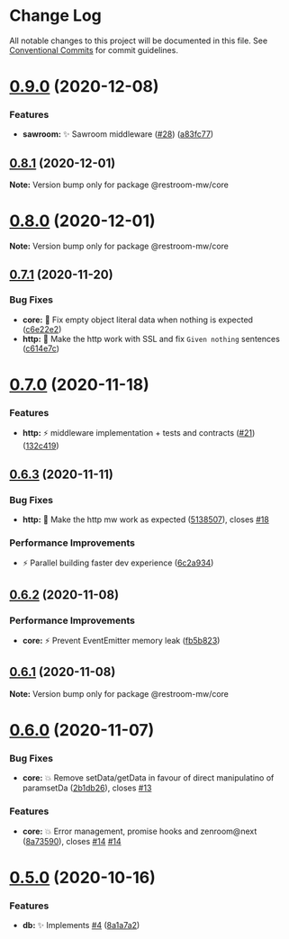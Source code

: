 # Change Log

All notable changes to this project will be documented in this file.
See [Conventional Commits](https://conventionalcommits.org) for commit guidelines.

# [0.9.0](https://github.com/dyne/restroom-mw/compare/v0.8.1...v0.9.0) (2020-12-08)


### Features

* **sawroom:** ✨  Sawroom middleware ([#28](https://github.com/dyne/restroom-mw/issues/28)) ([a83fc77](https://github.com/dyne/restroom-mw/commit/a83fc77736a90fea535d763c1f7899e1748d6cea))





## [0.8.1](https://github.com/dyne/restroom-mw/compare/v0.8.0...v0.8.1) (2020-12-01)

**Note:** Version bump only for package @restroom-mw/core





# [0.8.0](https://github.com/dyne/restroom-mw/compare/v0.7.1...v0.8.0) (2020-12-01)

**Note:** Version bump only for package @restroom-mw/core





## [0.7.1](https://github.com/dyne/restroom-mw/compare/v0.7.0...v0.7.1) (2020-11-20)


### Bug Fixes

* **core:** 🐛  Fix empty object literal data when nothing is expected ([c6e22e2](https://github.com/dyne/restroom-mw/commit/c6e22e2bffa814f6f6177c40acb61f3d4030c77b))
* **http:** 🐛 Make the http work with SSL and fix `Given nothing` sentences ([c614e7c](https://github.com/dyne/restroom-mw/commit/c614e7c94920e6230ff9b2f538148d711f5dbfaf))





# [0.7.0](https://github.com/dyne/restroom-mw/compare/v0.6.3...v0.7.0) (2020-11-18)


### Features

* **http:** :zap: middleware implementation + tests and contracts ([#21](https://github.com/dyne/restroom-mw/issues/21)) ([132c419](https://github.com/dyne/restroom-mw/commit/132c41935160e5d3ff7ba8641096796e219bdc9f))





## [0.6.3](https://github.com/dyne/restroom-mw/compare/v0.6.2...v0.6.3) (2020-11-11)


### Bug Fixes

* **http:** 🐛  Make the http mw work as expected ([5138507](https://github.com/dyne/restroom-mw/commit/5138507b1c8c08703ebbb7d6db76b9d45c64a814)), closes [#18](https://github.com/dyne/restroom-mw/issues/18)


### Performance Improvements

* ⚡️  Parallel building faster dev experience ([6c2a934](https://github.com/dyne/restroom-mw/commit/6c2a934aba83fc88c888078f183105d0531243fe))





## [0.6.2](https://github.com/dyne/restroom-mw/compare/v0.6.1...v0.6.2) (2020-11-08)


### Performance Improvements

* **core:** ⚡️  Prevent EventEmitter memory leak ([fb5b823](https://github.com/dyne/restroom-mw/commit/fb5b823272829273208f314c7bdae0c5c9be050b))





## [0.6.1](https://github.com/dyne/restroom-mw/compare/v0.6.0...v0.6.1) (2020-11-08)

**Note:** Version bump only for package @restroom-mw/core





# [0.6.0](https://github.com/dyne/restroom-mw/compare/v0.5.0...v0.6.0) (2020-11-07)


### Bug Fixes

* **core:** 💥  Remove setData/getData in favour of direct manipulatino of paramsetDa ([2b1db26](https://github.com/dyne/restroom-mw/commit/2b1db26e3d6619606aea06a401d34688ef32e0ab)), closes [#13](https://github.com/dyne/restroom-mw/issues/13)


### Features

* **core:** 💥  Error management, promise hooks and zenroom@next ([8a73590](https://github.com/dyne/restroom-mw/commit/8a735900a8b7629bab45015a69ce82d3eee5ce09)), closes [#14](https://github.com/dyne/restroom-mw/issues/14) [#14](https://github.com/dyne/restroom-mw/issues/14)





# [0.5.0](https://github.com/dyne/restroom-mw/compare/v0.4.5...v0.5.0) (2020-10-16)


### Features

* **db:** ✨ Implements [#4](https://github.com/dyne/restroom-mw/issues/4) ([8a1a7a2](https://github.com/dyne/restroom-mw/commit/8a1a7a2dc40fc05e8b6ea13bf9bd614cda34e8f2))
